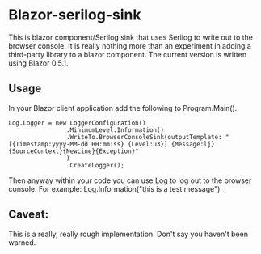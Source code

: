 # Blazor-serilog-sink
This is blazor component/Serilog sink that uses Serilog to write out to the browser console.
It is really nothing more than an experiment in adding a third-party library to a blazor component.
The current version is written using Blazor 0.5.1.

## Usage
In your Blazor client application add the following to Program.Main().
```
Log.Logger = new LoggerConfiguration()
                .MinimumLevel.Information()
                .WriteTo.BrowserConsoleSink(outputTemplate: "[{Timestamp:yyyy-MM-dd HH:mm:ss} {Level:u3}] {Message:lj} {SourceContext}{NewLine}{Exception}"
                )
                .CreateLogger();
```
Then anyway within your code you can use Log to log out to the browser console. For example: Log.Information("this is a test message").

## Caveat:
This is a really, really rough implementation. Don't say you haven't been warned.



